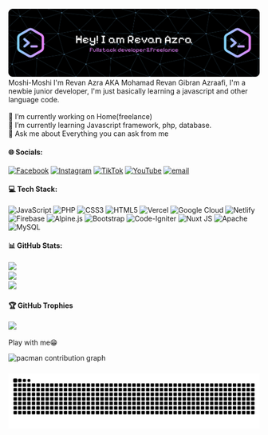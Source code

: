 ![image](/img/github-header-banner.png)
Moshi-Moshi I'm Revan Azra AKA Mohamad Revan Gibran Azraafi, I'm a newbie junior developer, I'm just basically learning a javascript and other language code.<br><br>🔭 I’m currently working on Home(freelance)<br>🌱 I’m currently learning Javascript framework, php, database.<br>💬 Ask me about Everything you can ask from me

#### 🌐 Socials:

[![Facebook](https://img.shields.io/badge/Facebook-%231877F2.svg?logo=Facebook&logoColor=white)](https://facebook.com/mohamad.azraafi.16) [![Instagram](https://img.shields.io/badge/Instagram-%23E4405F.svg?logo=Instagram&logoColor=white)](https://instagram.com/revanazra5) [![TikTok](https://img.shields.io/badge/TikTok-%23000000.svg?logo=TikTok&logoColor=white)](https://tiktok.com/@_siapahayooo01) [![YouTube](https://img.shields.io/badge/YouTube-%23FF0000.svg?logo=YouTube&logoColor=white)](https://youtube.com/@mohamadrevan5454) [![email](https://img.shields.io/badge/Email-D14836?logo=gmail&logoColor=white)](mailto:mohamadrevan0406@gmail.com)

#### 💻 Tech Stack:

![JavaScript](https://img.shields.io/badge/javascript-%23323330.svg?style=plastic&logo=javascript&logoColor=%23F7DF1E) ![PHP](https://img.shields.io/badge/php-%23777BB4.svg?style=plastic&logo=php&logoColor=white) ![CSS3](https://img.shields.io/badge/css3-%231572B6.svg?style=plastic&logo=css3&logoColor=white) ![HTML5](https://img.shields.io/badge/html5-%23E34F26.svg?style=plastic&logo=html5&logoColor=white) ![Vercel](https://img.shields.io/badge/vercel-%23000000.svg?style=plastic&logo=vercel&logoColor=white) ![Google Cloud](https://img.shields.io/badge/GoogleCloud-%234285F4.svg?style=plastic&logo=google-cloud&logoColor=white) ![Netlify](https://img.shields.io/badge/netlify-%23000000.svg?style=plastic&logo=netlify&logoColor=#00C7B7) ![Firebase](https://img.shields.io/badge/firebase-%23039BE5.svg?style=plastic&logo=firebase) ![Alpine.js](https://img.shields.io/badge/alpinejs-white.svg?style=plastic&logo=alpinedotjs&logoColor=%238BC0D0) ![Bootstrap](https://img.shields.io/badge/bootstrap-%238511FA.svg?style=plastic&logo=bootstrap&logoColor=white) ![Code-Igniter](https://img.shields.io/badge/CodeIgniter-%23EF4223.svg?style=plastic&logo=codeIgniter&logoColor=white) ![Nuxt JS](https://img.shields.io/badge/Nuxt-002E3B?style=plastic&logo=nuxt.js&logoColor=#00DC82) ![Apache](https://img.shields.io/badge/apache-%23D42029.svg?style=plastic&logo=apache&logoColor=white) ![MySQL](https://img.shields.io/badge/mysql-4479A1.svg?style=plastic&logo=mysql&logoColor=white)

#### 📊 GitHub Stats:

![](https://github-readme-stats.vercel.app/api?username=Revan5679&theme=radical&hide_border=false&include_all_commits=true&count_private=false)<br/>
![](https://nirzak-streak-stats.vercel.app/?user=Revan5679&theme=radical&hide_border=false)<br/>
![](https://github-readme-stats.vercel.app/api/top-langs/?username=Revan5679&theme=radical&hide_border=false&include_all_commits=true&count_private=false&layout=compact)

#### 🏆 GitHub Trophies

![](https://github-profile-trophy.vercel.app/?username=Revan5679&theme=radical&no-frame=false&no-bg=false&margin-w=4)

<!-- Proudly created with GPRM ( https://gprm.itsvg.in ) -->

<p>Play with me😁</p>

<picture>
  <source media="(prefers-color-scheme: dark)" srcset="https://raw.githubusercontent.com/Revan5679/Revan5679/output/pacman-contribution-graph-dark.svg">
  <source media="(prefers-color-scheme: light)" srcset="https://raw.githubusercontent.com/Revan5679/Revan5679/output/pacman-contribution-graph.svg">
  <img alt="pacman contribution graph" src="https://raw.githubusercontent.com/Revan5679/Revan5679/output/pacman-contribution-graph.svg">
</picture>

###

<img src="https://raw.githubusercontent.com/Revan5679/Revan5679/output/snake.svg" alt="Snake animation" />

###
